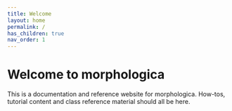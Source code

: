 ```yaml
---
title: Welcome
layout: home
permalink: /
has_children: true
nav_order: 1
---
```

# Welcome to morphologica

This is a documentation and reference website for
morphologica. How-tos, tutorial content and class reference material
should all be here.
